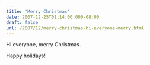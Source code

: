 ```yaml
---
title: 'Merry Christmas'
date: 2007-12-25T01:14:00.000-08:00
draft: false
url: /2007/12/merry-christmas-hi-everyone-merry.html
---
```


Hi everyone, merry Christmas.

Happy holidays!
